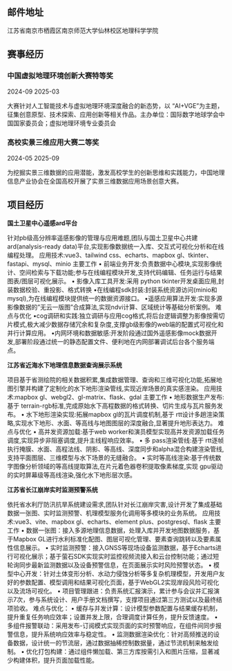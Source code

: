 ## 邮件地址
江苏省南京市栖霞区南京师范大学仙林校区地理科学学院

## 赛事经历

### 中国虚拟地理环境创新大赛特等奖

2024-09   2025-03

大赛针对人工智能技术与虚拟地理环境深度融合的新态势，以 “AI+VGE”为主题，征集创意原型、技术探索、应用创新等相关作品。主办单位：国际数字地球学会中国国家委员会；虚拟地理环境专业委员会


### 高校实景三维应用大赛二等奖

2024-05  2025-09

为挖掘实景三维数据的应用潜能，激发高校学生的创新思维和实践能力，中国地理信息产业协会在全国高校开展了实景三维数据应用场景创意大赛。

## 项目经历

**国土卫星中心遥感ard平台**

针对pb级高分辨率遥感影像的管理与应用难题,团队与国土卫星中心共建ard(analysis-ready data)平台,实现影像数据统一入库、交互式可视化分析和在线编程处理。
应用技术:vue3、tailwind css、echarts、mapbox gl、tkinter、fastapi、mysql、minio
主要工作
• 前端业务开发:负责数据中心模块,实现影像统计、空间检索与下载功能;参与在线编程模块开发,支持代码编辑、任务运行与结果图表/图层可视化展示。
• 影像入库工具开发:采用 python tkinter开发桌面应用,封装数据校验、重投影、格式转换
•在线编程sdk封装:封装系统资源访问(minio和mysql),为在线编程模块提供统一的数据资源接口。
•遥感应用算法开发:实现多源影像数据的”无云一版图”合成算法,实现ndvi计算、区域统计等基础分析案例。
难点与优化
•cog调研和实践:独立调研与应用cog格式,将后台逻辑调整为影像按需切片模式,极大减少数据存储冗余和复杂度,支撑gb级影像的web端的配置式可视化和并行计算应用。
•内网环境和数据敏感:开发阶段通过国外遥感影像mock数据开发,部署阶段通过统一的静态配置文件、便利地在内网部署调试后台各个服务端点。



**江苏省近海水下地理信息数据查询展示系统**

项目基于省测绘院的相关数据积累,集成数据管理、查询和三维可视化功能,拓展地图引擎并构建了定制化的水下地形渲染管线,实现近岸场景的真实感渲染。
应用技术:mapbox gl、webgl2、gl-matrix、flask、gdal
主要工作
• 地形数据生产发布:基于 terrain-rgb标准,完成原始水下高程数据的格式转换、切片生成与瓦片服务发布。
• 水下地形渲染实现:拓展mapbox gl的瓦片调度机制,基于 rtt设计多趟渲染策略,实现水下地形、水面、等高线与地图图层的深度融合,显著提升地形表达力。
难点与优化
• 高并发资源加载:基于web worker和演员模型实现高并发资源加载任务调度,实现异步非阻塞调度,提升主线程响应效率。
• 多 pass渲染管线:基于 rtt逐帧执行掩膜、水面、高程法线、阴影、等高线、深度同步和alpha混合构建渲染管线,支持平面图层、三维模型与水下场景的无缝融合。
• 实时等高线渲染:基于传统数字图像分析领域的等高线提取算法,在片元着色器卷积提取像素梯度,实现 gpu驱动的实时屏幕级等高线渲染,强化水下地形层次感。

**江苏省长江崩岸实时监测预警系统**

依托省水利厅防汛抗旱系统建设需求,团队针对长江崩岸灾害,设计开发了集成基础数据一张图、实时监测预警、机理模型服务化调用等多模块的业务系统。
应用技术:vue3、vite、mapbox gl、echarts、element plus、postgresql、flask
主要工作
• 数据一张图：接入多源地理信息数据，处理入库并开发地图数据服务，基于Mapbox GL进行水利标准化配图、图层可视化管理、要素查询跳转以及要素属性信息展示。
• 实时监测预警：接入GNSS等现场设备监测数据，基于Echarts进行可视化展示；基于萤石SDK实现实时监控视频流接入和云台控制功能；通过短轮询同步最新监测数据以及设备预警信息，在页面展示实时风险预警状态。
• 模型中心开发：针对土体变形分析、水动力侵蚀分析等多复杂机理模型，开发用户友好的参数配置、模型调用和结果可视化页面，基于WebGL2实现岸段风险可视化以及流场可视化。
• 项目管理跟进：负责系统汇报演示，累计参与会议并汇报演示7次，参与系统设计、用户手册文档撰写，支撑项目通过第三方测试以及最终结项验收。
难点与优化：
• 缓存与并发计算：设计模型参数配置与结果缓存机制，提升重复任务响应效率；设置并发上限，合理调度计算任务，提升反馈速度。
• 多组件报警联动：采用发布-订阅模式实现页面的实时预警响应，在组件间同步报警信息，提升系统响应效率与稳定性。
• 监测数据渲染优化：针对高频推送的设备数据，设计统一的节流层，通过数据抽稀控制数据量，通过节流机制来触发绘制。
• 优化打包构建：通过组件懒加载、第三方库按需引入和图片压缩，显著减少构建体积，提升页面加载性能。